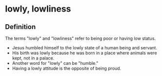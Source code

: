 # lowly, lowliness

## Definition

The terms "lowly" and "lowliness" refer to being poor or having low status.

* Jesus humbled himself to the lowly state of a human being and servant.
* His birth was lowly because he was born in a place where animals were kept, not in a palace.
* Another word for "lowly" can be "humble."
* Having a lowly attitude is the opposite of being proud.